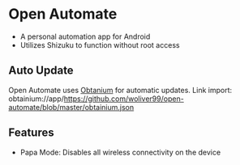 # Open Automate

-   A personal automation app for Android
-   Utilizes Shizuku to function without root access

## Auto Update

Open Automate uses [Obtanium](https://github.com/ImranR98/Obtainium) for automatic updates. Link import: obtainium://app/https://github.com/woliver99/open-automate/blob/master/obtainium.json

## Features

-   Papa Mode: Disables all wireless connectivity on the device
